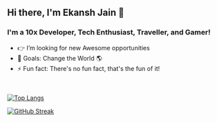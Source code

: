 ## Hi there, I'm Ekansh Jain 👋

### I'm a 10x Developer, Tech Enthusiast, Traveller, and Gamer!
- 👉 I’m looking for new Awesome opportunities
- 🥅 Goals: Change the World 🌎
- ⚡ Fun fact: There's no fun fact, that's the fun of it!

<br />


[![Top Langs](https://github-readme-stats.vercel.app/api/top-langs/?username=ejekanshjain&layout=compact&theme=tokyonight)](https://github.com/jkugsiya/github-readme-stats)


[![GitHub Streak](https://github-readme-streak-stats.herokuapp.com?user=ejekanshjain&theme=tokyonight)](https://git.io/streak-stats)
